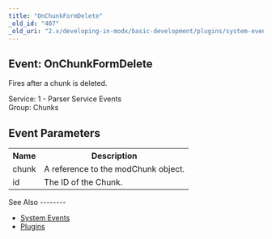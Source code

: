 ```yaml
---
title: "OnChunkFormDelete"
_old_id: "407"
_old_uri: "2.x/developing-in-modx/basic-development/plugins/system-events/onchunkformdelete"
---
```


Event: OnChunkFormDelete
------------------------

Fires after a chunk is deleted.

Service: 1 - Parser Service Events   
Group: Chunks

Event Parameters
----------------

<table><tbody><tr><th>Name</th><th>Description</th></tr><tr><td>chunk</td><td>A reference to the modChunk object.</td></tr><tr><td>id</td><td>The ID of the Chunk.</td></tr></tbody></table>See Also
--------

- [System Events](developing-in-modx/basic-development/plugins/system-events "System Events")
- [Plugins](developing-in-modx/basic-development/plugins "Plugins")